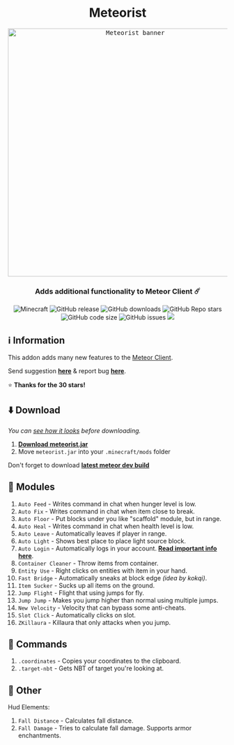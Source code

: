 <div align="center">
  <h1>Meteorist</h1>
  <kbd>
    <img width="569" alt="Meteorist banner" src="https://repository-images.githubusercontent.com/473465587/c518731b-777d-4af8-9678-155061a286aa">
  </kbd>
  <h3>Adds additional functionality to Meteor Client ☄️</h3>
  <img alt="Minecraft" src="https://img.shields.io/badge/Minecraft-1.19.2-ff00ff?logo=hackthebox&logoColor=white&style=flat-square">
  <img alt="GitHub release" src="https://img.shields.io/github/v/release/Zgoly/Meteorist?color=d25eff&include_prereleases&style=flat-square">
  <img alt="GitHub downloads" src="https://img.shields.io/github/downloads/Zgoly/Meteorist/total?color=9e81ff&logo=github&style=flat-square">
  <img alt="GitHub Repo stars" src="https://img.shields.io/github/stars/zgoly/meteorist?label=%E2%AD%90%20stars&color=5f99ff&style=flat-square">
  <img alt="GitHub code size" src="https://img.shields.io/github/languages/code-size/zgoly/meteorist?color=00aaff&style=flat-square">
  <img alt="GitHub issues" src="https://img.shields.io/github/issues/zgoly/meteorist?color=00b7ff&style=flat-square">
  <img src="https://img.shields.io/static/v1?label=tacos&message=tasty&color=00c8ff&style=flat-square">
</div>

## ℹ️ Information
This addon adds many new features to the [Meteor Client](https://meteorclient.com/).

Send suggestion **[here](https://github.com/Zgoly/Meteorist/issues/new?assignees=&labels=enhancement&template=suggestion.yml&title=%5BSuggestion%5D)** & report bug **[here](https://github.com/Zgoly/Meteorist/issues/new?assignees=&labels=bug&template=bug.yml&title=%5BBug%5D)**.

⭐ **Thanks for the 30 stars!**
<!-- 
<img alt="Stargazers" src="https://img.shields.io/badge/dynamic/json?label=%E2%AD%90%20Stargazers&color=black&style=flat-square&query=$[*].login&url=https%3A%2F%2Fapi.github.com%2Frepos%2FZgoly%2FMeteorist%2Fstargazers">
-->

## ⬇️ Download
*You can [see how it looks](https://zgoly.github.io/addonview/generate?user=Zgoly&repo=Meteorist&path=src/main/java/zgoly/meteorist/modules) before downloading.*

1. **[Download meteorist.jar](https://github.com/zgoly/meteorist/releases/latest/download/meteorist.jar)**
2. Move `meteorist.jar` into your `.minecraft/mods` folder

Don't forget to download **[latest meteor dev build](https://meteorclient.com/download?devBuild=latest)**

## 🧩 Modules
1. `Auto Feed` - Writes command in chat when hunger level is low.
1. `Auto Fix` - Writes command in chat when item close to break.
1. `Auto Floor` - Put blocks under you like "scaffold" module, but in range.
1. `Auto Heal` - Writes command in chat when health level is low.
1. `Auto Leave` - Automatically leaves if player in range.
1. `Auto Light` - Shows best place to place light source block.
1. `Auto Login` - Automatically logs in your account. **[Read important info here](https://github.com/Zgoly/Meteorist/wiki/Meteorist-wiki#auto-login)**.
1. `Container Cleaner` - Throw items from container.
1. `Entity Use` - Right clicks on entities with item in your hand.
1. `Fast Bridge` - Automatically sneaks at block edge *(idea by kokqi)*.
1. `Item Sucker` - Sucks up all items on the ground.
1. `Jump Flight` - Flight that using jumps for fly.
1. `Jump Jump` - Makes you jump higher than normal using multiple jumps.
1. `New Velocity` - Velocity that can bypass some anti-cheats.
1. `Slot Click` - Automatically clicks on slot.
1. `ZKillaura` - Killaura that only attacks when you jump.

## 📄 Commands
1. `.coordinates` - Copies your coordinates to the clipboard.
1. `.target-nbt` - Gets NBT of target you're looking at.

## 🔷 Other
Hud Elements:
1. `Fall Distance` - Calculates fall distance.
1. `Fall Damage` - Tries to calculate fall damage. Supports armor enchantments.
